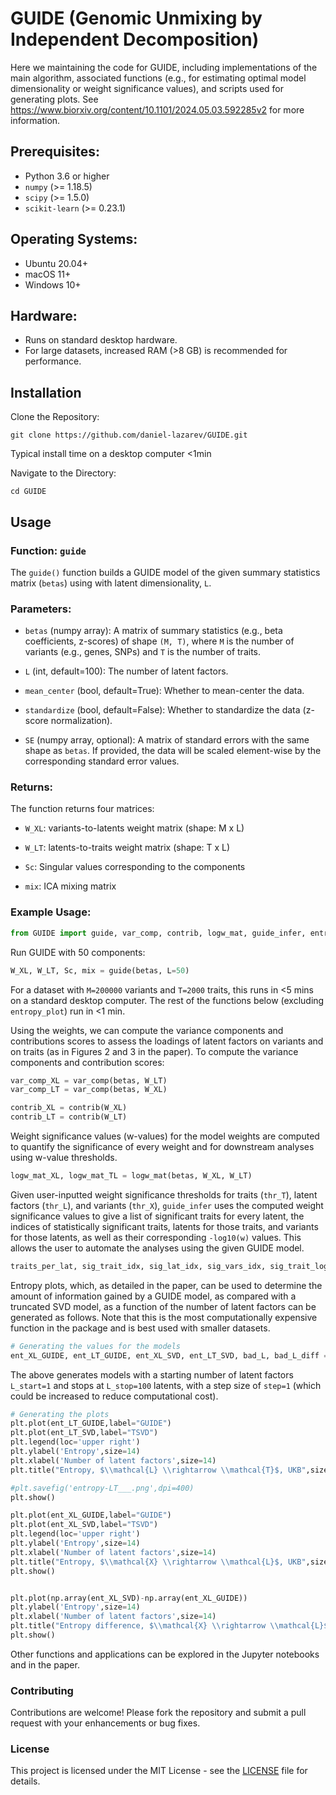 # GUIDE (Genomic Unmixing by Independent Decomposition)

Here we maintaining the code for GUIDE, including implementations of the main algorithm, associated functions (e.g., for estimating optimal model dimensionality or weight significance values), and scripts used for generating plots. See https://www.biorxiv.org/content/10.1101/2024.05.03.592285v2 for more information. 

## Prerequisites:
- Python 3.6 or higher
- `numpy` (>= 1.18.5)
- `scipy` (>= 1.5.0)
- `scikit-learn` (>= 0.23.1)

## Operating Systems:
- Ubuntu 20.04+
- macOS 11+
- Windows 10+

## Hardware:
- Runs on standard desktop hardware.
- For large datasets, increased RAM (>8 GB) is recommended for performance.

## Installation
Clone the Repository:

```
git clone https://github.com/daniel-lazarev/GUIDE.git
```
Typical install time on a desktop computer <1min

Navigate to the Directory:

```
cd GUIDE
```

## Usage

### Function: `guide`
The `guide()` function builds a GUIDE model of the given summary statistics matrix (`betas`) using with latent dimensionality, `L`.

### Parameters:
- `betas` (numpy array): A matrix of summary statistics (e.g., beta coefficients, z-scores) of shape `(M, T)`, where `M` is the number of variants (e.g., genes, SNPs) and `T` is the number of traits.

- `L` (int, default=100): The number of latent factors.

- `mean_center` (bool, default=True): Whether to mean-center the data.

- `standardize` (bool, default=False): Whether to standardize the data (z-score normalization).

- `SE` (numpy array, optional): A matrix of standard errors with the same shape as `betas`. If provided, the data will be scaled element-wise by the corresponding standard error values.


### Returns:
The function returns four matrices:

- `W_XL`: variants-to-latents weight matrix (shape: M x L)

- `W_LT`: latents-to-traits weight matrix  (shape: T x L)

- `Sc`: Singular values corresponding to the components

- `mix`: ICA mixing matrix


### Example Usage:
```python
from GUIDE import guide, var_comp, contrib, logw_mat, guide_infer, entropy_plot
```
Run GUIDE with 50 components:
```python
W_XL, W_LT, Sc, mix = guide(betas, L=50)
```
For a dataset with `M=200000` variants and `T=2000` traits, this runs in <5 mins on a standard desktop computer. The rest of the functions below (excluding `entropy_plot`) run in <1 min. 

Using the weights, we can compute the variance components and contributions scores to assess the loadings of latent factors on variants and on traits (as in Figures 2 and 3 in the paper).
To compute the variance components and contribution scores:
```python
var_comp_XL = var_comp(betas, W_LT)
var_comp_LT = var_comp(betas, W_XL)

contrib_XL = contrib(W_XL)
contrib_LT = contrib(W_LT)
```
Weight significance values (w-values) for the model weights are computed to quantify the significance of every weight and for downstream analyses using w-value thresholds.
```python
logw_mat_XL, logw_mat_TL = logw_mat(betas, W_XL, W_LT)
```

Given user-inputted weight significance thresholds for traits (`thr_T`), latent factors (`thr_L`), and variants (`thr_X`), `guide_infer` uses the computed weight significance values to give a list of significant traits for every latent, the indices of statistically significant traits, latents for those traits, and variants for those latents, as well as their corresponding `-log10(w)` values. This allows the user to automate the analyses using the given GUIDE model. 
```python
traits_per_lat, sig_trait_idx, sig_lat_idx, sig_vars_idx, sig_trait_logw, sig_lat_logw, sig_vars_logw = guide_infer(logw_mat_XL,logw_mat_TL, thr_T = 8, thr_L = 8, thr_X = 8)
```

Entropy plots, which, as detailed in the paper, can be used to determine the amount of information gained by a GUIDE model, as compared with a truncated SVD model, as a function of the number of latent factors can be generated as follows. Note that this is the most computationally expensive function in the package and is best used with smaller datasets.
```python
# Generating the values for the models
ent_XL_GUIDE, ent_LT_GUIDE, ent_XL_SVD, ent_LT_SVD, bad_L, bad_L_diff = entropy_plot(G, L_start=1, L_stop=100, step=1, metric='contrib')
```
The above generates models with a starting number of latent factors `L_start=1` and stops at `L_stop=100` latents, with a step size of `step=1` (which could be increased to reduce computational cost). 
```python
# Generating the plots
plt.plot(ent_LT_GUIDE,label="GUIDE")
plt.plot(ent_LT_SVD,label="TSVD")
plt.legend(loc='upper right')
plt.ylabel('Entropy',size=14)
plt.xlabel('Number of latent factors',size=14)
plt.title("Entropy, $\\mathcal{L} \\rightarrow \\mathcal{T}$, UKB",size=17)

#plt.savefig('entropy-LT___.png',dpi=400)
plt.show()

plt.plot(ent_XL_GUIDE,label="GUIDE")
plt.plot(ent_XL_SVD,label="TSVD")
plt.legend(loc='upper right')
plt.ylabel('Entropy',size=14)
plt.xlabel('Number of latent factors',size=14)
plt.title("Entropy, $\\mathcal{X} \\rightarrow \\mathcal{L}$, UKB",size=17)
plt.show()


plt.plot(np.array(ent_XL_SVD)-np.array(ent_XL_GUIDE))
plt.ylabel('Entropy',size=14)
plt.xlabel('Number of latent factors',size=14)
plt.title("Entropy difference, $\\mathcal{X} \\rightarrow \\mathcal{L}$, UKB",size=17)
plt.show()
```
Other functions and applications can be explored in the Jupyter notebooks and in the paper.

### Contributing
Contributions are welcome! Please fork the repository and submit a pull request with your enhancements or bug fixes.


### License

This project is licensed under the MIT License - see the [LICENSE](LICENSE) file for details.
